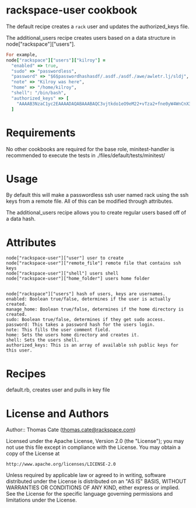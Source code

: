 # rackspace-user cookbook
The default recipe creates a `rack` user and updates the authorized_keys file.

The additional_users recipe creates users based on a data structure in node["rackspace"]["users"].

```ruby
For example,  
node["rackspace"]["users"]["kilroy"] =  
  "enabled" => true,  
  "sudo" => "passwordless",  
  "password" => "$6$passwordhashasdf/.asdf./asdf./awe/awletr.lj/sldj",  
  "note" => "Kilroy was here",  
  "home" => "/home/kilroy",  
  "shell": "/bin/bash",  
  "authorized_keys" => [  
    "AAAAB3NzaC1yc2EAAAADAQABAAABAQC3vjtkdo1eO9eM22+vTza2+fne0yW4WnCnX3zhvOZY4V3covLXWDQN/X04U7+DIMwYeKMr9JQrd4kwvzXA0o44851Vk4AG7rP/E0982HcZ7ScK+K8W2h73uwV75VgTWzqiyy/FxLVr0Ut41UGb6wTUfTOHqvVgiDuB7Hxum3++MRUlDm7vEjRuMyGQQ2ma8fVFUgwL+5R00+reOJ2/+C2UJcwrKINwu/lBQkD6WBLxfu+Aw4sHI+LRzjO8pSmCletVwIA4yWONWPvKO34cxccmhxcjHTrwgVoUeBLOkP9nUT7MJA5W9fcA+7jt18d+SsGaj4b4u5skShaMAicgfnTF"  
  ]  
```
  
# Requirements
No other cookbooks are required for the base role, minitest-handler is recommended to execute the tests in ./files/default/tests/minitest/

# Usage
By default this will make a passwordless ssh user named rack using the ssh keys from a remote file. All of this can be modified through attributes. 

The additional_users recipe allows you to create regular users based off of a data hash.

# Attributes

    node["rackspace-user"]["user"] user to create  
    node["rackspace-user"]["remote_file"] remote file that contains ssh keys  
    node["rackspace-user"]["shell"] users shell  
    node["rackspace-user"]["home_folder"] users home folder  


    node["rackspace"]["users"] hash of users, keys are usernames.
    enabled: Boolean true/false, determines if the user is actually created.  
    manage_home: Boolean true/false, determines if the home directory is created.  
    sudo: Boolean true/false, determines if they get sudo access.
    password: This takes a password hash for the users login.
    note: This fills the user comment field.
    home: Sets the users home directory and creates it.
    shell: Sets the users shell.
    authorized_keys: This is an array of available ssh public keys for this user.


# Recipes
default.rb, creates user and pulls in key file

# License and Authors

Author:: Thomas Cate (thomas.cate@rackspace.com)

Licensed under the Apache License, Version 2.0 (the "License");
you may not use this file except in compliance with the License.
You may obtain a copy of the License at

    http://www.apache.org/licenses/LICENSE-2.0

Unless required by applicable law or agreed to in writing, software
distributed under the License is distributed on an "AS IS" BASIS,
WITHOUT WARRANTIES OR CONDITIONS OF ANY KIND, either express or implied.
See the License for the specific language governing permissions and
limitations under the License.

